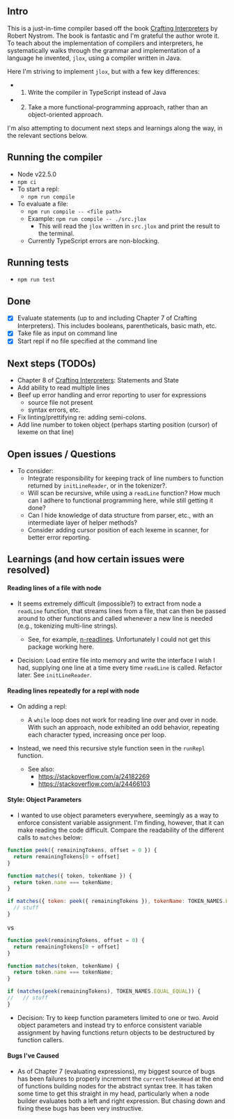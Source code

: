 ## Intro

This is a just-in-time compiler based off the book [Crafting
Interpreters](https://craftinginterpreters.com/) by Robert Nystrom. The book is
fantastic and I'm grateful the author wrote it. To teach about the implementation
of compilers and interpreters, he systematically walks through the grammar and
implementation of a language he invented, `jlox`, using a compiler written in
Java.

Here I'm striving to implement `jlox`, but with a few key differences:

- 1) Write the compiler in TypeScript instead of Java
- 2) Take a more functional-programming approach, rather than an object-oriented
  approach.

I'm also attempting to document next steps and learnings along the way, in the
relevant sections below.

## Running the compiler

- Node v22.5.0
- `npm ci`
- To start a repl:
  - `npm run compile`
- To evaluate a file:
  - `npm run compile -- <file path>`
  - Example: `npm run compile -- ./src.jlox`
    - This will read the `jlox` written in `src.jlox` and print the result to the terminal.
  - Currently TypeScript errors are non-blocking.

## Running tests

- `npm run test`

## Done

- [X] Evaluate statements (up to and including Chapter 7 of Crafting
  Interpreters). This includes booleans, parentheticals, basic math, etc.
- [X] Take file as input on command line
- [X] Start repl if no file specified at the command line

## Next steps (TODOs)

- Chapter 8 of [Crafting Interpreters](https://craftinginterpreters.com/):
  Statements and State 
- Add ability to read multiple lines
- Beef up error handling and error reporting to user for expressions
  - source file not present
  - syntax errors, etc.
- Fix linting/prettifying re: adding semi-colons.
- Add line number to token object (perhaps starting position (cursor) of lexeme
  on that line)

## Open issues / Questions

- To consider:
  - Integrate responsibility for keeping track of line numbers to function
    returned by `initLineReader`, or in the tokenizer?.
  - Will scan be recursive, while using a `readLine` function? How
    much can I adhere to functional programming here, while still getting it done?
  - Can I hide knowledge of data structure from parser, etc., with an intermediate
    layer of helper methods?
  - Consider adding cursor position of each lexeme in scanner, for better error
    reporting.

## Learnings (and how certain issues were resolved)

#### Reading lines of a file with node

- It seems extremely difficult (impossible?) to extract from node a `readLine` function, that
  streams lines from a file, that can then be passed around to other functions
  and called whenever a new line is needed (e.g., tokenizing multi-line
  strings).
  - See, for example, [n-readlines](https://github.com/nacholibre/node-readlines).
    Unfortunately I could not get this package working here.

- Decision: Load entire file into memory and write the interface I wish I had,
  supplying one line at a time every time `readLine` is called. Refactor later.
  See `initLineReader`.

#### Reading lines repeatedly for a repl with node

- On adding a repl:
  - A `while` loop does not work for reading line over and over in node. With
    such an approach, node exhibited an odd behavior, repeating each character
    typed, increasing once per loop. 

- Instead, we need this recursive style function seen in the `runRepl` function. 
  - See also:
    - https://stackoverflow.com/a/24182269
    - https://stackoverflow.com/a/24466103

#### Style: Object Parameters

- I wanted to use object parameters everywhere, seemingly as a way to enforce
  consistent variable assignment. I'm finding, however, that it can make reading
  the code difficult. Compare the readability of the different calls to `matches` below:

```js
function peek({ remainingTokens, offset = 0 }) {
  return remainingTokens[0 + offset]
}

function matches({ token, tokenName }) {
  return token.name === tokenName;
}

if matches({ token: peek({ remainingTokens }), tokenName: TOKEN_NAMES.EQUAL_EQUAL }) {
  // stuff
}

```

vs


```js
function peek(remainingTokens, offset = 0) {
  return remainingTokens[0 + offset]
}

function matches(token, tokenName) {
  return token.name === tokenName;
}

if (matches(peek(remainingTokens), TOKEN_NAMES.EQUAL_EQUAL)) {
//   // stuff
}
```

- Decision: Try to keep function parameters limited to one or two. Avoid
  object parameters and instead try to enforce consistent variable assignment
  by having functions return objects to be destructured by function callers.

#### Bugs I've Caused

- As of Chapter 7 (evaluating expressions), my biggest source of bugs has been
  failures to properly increment the `currentTokenHead` at the end of functions
  building nodes for the abstract syntax tree. It has taken some time to get
  this straight in my head, particularly when a node builder evaluates both a
  left and right expression. But chasing down and fixing these bugs has been
  very instructive.



